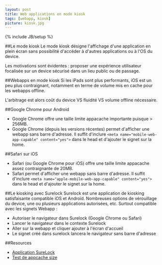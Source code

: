 ```yaml
---
layout: post
title: Web applications en mode kiosk
tags: [webapp, kiosk]
picture: kiosk.jpg
---
```

{% include JB/setup %}


##Le mode kiosk
Le mode kiosk désigne l'affichage d'une application en plein écran sans possibilité d'accéder à d'autres applications ou à l'OS du device.

Les motivations sont évidentes : proposer une expérience utilisateur focalisée sur un device sécurisé dans un lieu public ou de passage.

##Webapps en mode kiosk
Si les iPads sont plus performants, iOS est un peu plus contraignant, notamment en terme de volume mis en cache pour les webapps offline.

L'arbitrage est alors coût du device VS fluidité VS volume offline nécessaire.

##Google Chrome pour Android
- Google Chrome offre une taille limite appacache importante puisque > 256MB.
- Google Chrome (depuis les versions récentes) permet d'afficher une webapp sans barre d'adresse. Il suffit d'inclure `<meta name="mobile-web-app-capable" content="yes">` dans le head et d'ajouter le signet sur la home.

##Safari sur iOS

- Safari (ou Google Chrome pour iOS) offre une taille limite appacache assez contraignante de 20MB.
- Safari permet d'afficher une webapp sans barre d'adresse. Il suffit d'inclure `<meta name="apple-mobile-web-app-capable" content="yes">` dans le head et d'ajouter le signet sur la home.

##Le kiosking avec Surelock
Surelock est une application de kiosking satisfaisante compatible iOS et Androïd. Nombreuses options de vérouillage du device, une ou plusieurs applications autorisées, etc. 
Surtout compatible avec les signets Webapp :

- Autoriser le navigateur dans Surelock (Google Chrome ou Safari)
- Lancer le navigateur dans le contexte Surelock
- Aller sur la webapp et cliquer ajouter à l'écran d'accueil
- Le signet créé dans surelock lancera le navigateur sans barre d'adresse

##Resources
- [Application SureLock](http://www.42gears.com/surelock)
- [Test de appcache size](http://www.der-schepp.de/appcache-default-size)